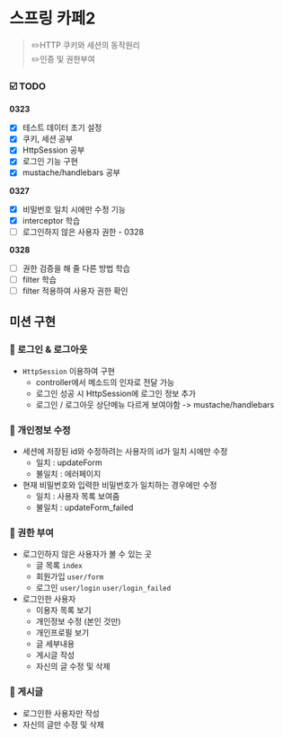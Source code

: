 # 스프링 카페2
> ✏️HTTP 쿠키와 세션의 동작원리   
> ✏️인증 및 권한부여
### ☑️ TODO
**0323**
- [x] 테스트 데이터 초기 설정
- [x] 쿠키, 세션 공부
- [x] HttpSession 공부
- [x] 로그인 기능 구현
- [x] mustache/handlebars 공부

**0327**
- [x] 비밀번호 일치 시에만 수정 기능
- [x] interceptor 학습
- [ ] 로그인하지 않은 사용자 권한 - 0328

**0328**
- [ ] 권한 검증을 해 줄 다른 방법 학습
- [ ] filter 학습
- [ ] filter 적용하여 사용자 권한 확인

## 미션 구현
### 📌 로그인 & 로그아웃
* `HttpSession` 이용하여 구현
  * controller에서 메소드의 인자로 전달 가능
  * 로그인 성공 시 HttpSession에 로그인 정보 추가
  * 로그인 / 로그아웃 상단메뉴 다르게 보여야함 -> mustache/handlebars
### 📌 개인정보 수정
* 세션에 저장된 id와 수정하려는 사용자의 id가 일치 시에만 수정
  * 일치 : updateForm
  * 불일치 : 에러페이지
* 현재 비밀번호와 입력한 비밀번호가 일치하는 경우에만 수정
  * 일치 : 사용자 목록 보여줌
  * 불일치 : updateForm_failed
### 📌 권한 부여
* 로그인하지 않은 사용자가 볼 수 있는 곳
  * 글 목록 `index`
  * 회원가입 `user/form`
  * 로그인 `user/login` `user/login_failed`
* 로그인한 사용자
  * 이용자 목록 보기
  * 개인정보 수정 (본인 것만)
  * 개인프로필 보기
  * 글 세부내용
  * 게시글 작성
  * 자신의 글 수정 및 삭제
### 📌 게시글
* 로그인한 사용자만 작성
* 자신의 글만 수정 및 삭제 